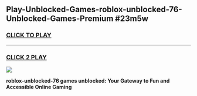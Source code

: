 
## Play-Unblocked-Games-roblox-unblocked-76-Unblocked-Games-Premium #23m5w
<h3>
<a href="https://premium.freeplayer.one?title=roblox-unblocked-76&ref=12M">CLICK TO PLAY</a></h3>
<hr>

<h3>
<a href="https://premium.freeplayer.one?title=roblox-unblocked-76&ref=12M">CLICK 2 PLAY</a>
  
</h3>

<a href="https://premium.freeplayer.one?title=roblox-unblocked-76&ref=12M"><img src="https://clearcache.store/games.png"></a>


**roblox-unblocked-76 games unblocked: Your Gateway to Fun and Accessible Online Gaming**
